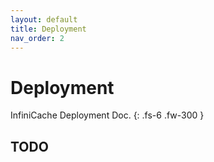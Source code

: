 ```yaml
---
layout: default
title: Deployment
nav_order: 2
---
```


# Deployment

InfiniCache Deployment Doc.
{: .fs-6 .fw-300 }
## TODO
